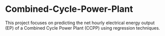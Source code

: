 # Combined-Cycle-Power-Plant
This project focuses on predicting the net hourly electrical energy output (EP) of a Combined Cycle Power Plant (CCPP) using regression techniques.
